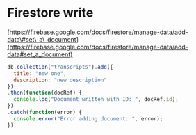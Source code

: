 # Firestore write

[https://firebase.google.com/docs/firestore/manage-data/add-data\#set\_a\_document](https://firebase.google.com/docs/firestore/manage-data/add-data#set_a_document)

```javascript
db.collection("transcripts").add({
  title: "new one",
  description: "new description"
})
.then(function(docRef) {
  console.log("Document written with ID: ", docRef.id);
})
.catch(function(error) {
  console.error("Error adding document: ", error);
});
```

#### 

